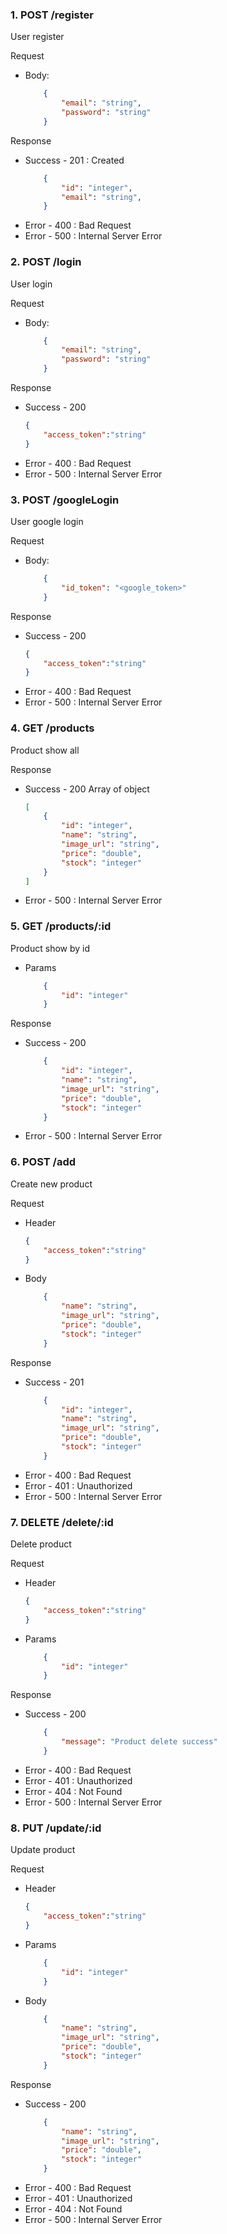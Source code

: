 ### 1. POST /register
User register

Request
- Body:
    ```json
        {
            "email": "string",
            "password": "string"
        }
    ```
Response
- Success - 201 : Created
    ```json
        {
            "id": "integer",
            "email": "string",
        }
    ```
- Error - 400 : Bad Request
- Error - 500 : Internal Server Error

### 2. POST /login
User login

Request
- Body:
    ```json
        {
            "email": "string",
            "password": "string"
        }
    ```
Response
- Success - 200
    ```json
    {
        "access_token":"string"
    }
    ```
- Error - 400 : Bad Request
- Error - 500 : Internal Server Error

### 3. POST /googleLogin
User google login

Request
- Body:
    ```json
        {
            "id_token": "<google_token>"
        }
    ```
Response
- Success - 200
    ```json
    {
        "access_token":"string"
    }
    ```
- Error - 400 : Bad Request
- Error - 500 : Internal Server Error

### 4. GET /products
Product show all

Response
- Success - 200
    Array of object
    ```json
    [
        {
            "id": "integer",
            "name": "string",
            "image_url": "string",
            "price": "double",
            "stock": "integer"
        }
    ]
    ```
- Error - 500 : Internal Server Error

### 5. GET /products/:id
Product show by id

- Params
    ```json
        {
            "id": "integer"
        }
    ```

Response
- Success - 200
    ```json
        {
            "id": "integer",
            "name": "string",
            "image_url": "string",
            "price": "double",
            "stock": "integer"
        }
    ```
- Error - 500 : Internal Server Error

### 6. POST /add
Create new product

Request
- Header
    ```json
    {
        "access_token":"string"
    }
   ```

- Body
    ```json
        {
            "name": "string",
            "image_url": "string",
            "price": "double",
            "stock": "integer"
        }
    ```
Response
- Success - 201
    ```json
        {
            "id": "integer",
            "name": "string",
            "image_url": "string",
            "price": "double",
            "stock": "integer"
        }
    ```
- Error - 400 : Bad Request
- Error - 401 : Unauthorized
- Error - 500 : Internal Server Error

### 7. DELETE /delete/:id
Delete product 

Request
- Header
    ```json
    {
        "access_token":"string"
    }
    ```
- Params
    ```json
        {
            "id": "integer"
        }
    ```
Response
- Success - 200
    ```json
        {
            "message": "Product delete success" 
        }
    ```
- Error - 400 : Bad Request
- Error - 401 : Unauthorized
- Error - 404 : Not Found
- Error - 500 : Internal Server Error

### 8. PUT /update/:id
Update product

Request
- Header
    ```json
    {
        "access_token":"string"
    }
    ```
- Params
    ```json
        {
            "id": "integer"
        }
    ```
- Body
    ```json
        {
            "name": "string",
            "image_url": "string",
            "price": "double",
            "stock": "integer"
        }
    ```
Response
- Success - 200
    ```json
        {
            "name": "string",
            "image_url": "string",
            "price": "double",
            "stock": "integer"
        }
    ```
- Error - 400 : Bad Request
- Error - 401 : Unauthorized
- Error - 404 : Not Found
- Error - 500 : Internal Server Error

